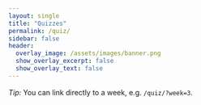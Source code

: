 ```yaml
---
layout: single
title: "Quizzes"
permalink: /quiz/
sidebar: false
header:
  overlay_image: /assets/images/banner.png
  show_overlay_excerpt: false
  show_overlay_text: false
---
```


<div id="ttc-quiz-root"></div>

<!-- Load CSS -->
<link rel="stylesheet" href="{{ '/assets/quiz/quiz.css' | relative_url }}">

<!-- Load JS and point it to the questions.json (resolves baseurl correctly) -->
<script src="{{ '/assets/quiz/quiz.js' | relative_url }}" data-questions="{{ '/assets/quiz/questions.json' | relative_url }}"></script>

<p style="margin-top:1rem"><em>Tip:</em> You can link directly to a week, e.g. <code>/quiz/?week=3</code>.</p>
